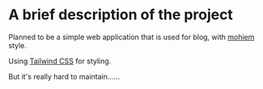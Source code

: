 # A brief description of the project

Planned to be a simple web application that is used for blog, with [mohiem](https://moheim.com/) style.

Using [Tailwind CSS](https://tailwindcss.com/) for styling.

But it's really hard to maintain......
